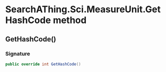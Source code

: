 # SearchAThing.Sci.MeasureUnit.GetHashCode method
## GetHashCode()
### Signature
```csharp
public override int GetHashCode()
```
